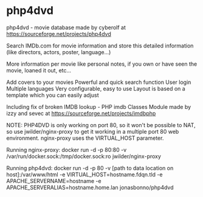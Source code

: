 # php4dvd
php4dvd - movie database
made by cyberolf at https://sourceforge.net/projects/php4dvd

Search IMDb.com for movie information and store this detailed information (like directors, actors, poster, language...)

More information per movie like personal notes, if you own or have seen the movie, loaned it out, etc...

Add covers to your movies
Powerful and quick search function
User login
Multiple languages
Very configurable, easy to use
Layout is based on a template which you can easily adjust

Including fix of broken IMDB lookup - PHP imdb Classes
Module made by izzy and sevec at https://sourceforge.net/projects/imdbphp

NOTE: PHP4DVD is only working on port 80, so it won't be possible to NAT, so use jwilder/nginx-proxy to get it working in a multiple port 80 web environment. nginx-proxy uses the VIRTUAL_HOST parameter.

Running nginx-proxy:
docker run -d -p 80:80 -v /var/run/docker.sock:/tmp/docker.sock:ro jwilder/nginx-proxy

Running php4dvd:
docker run -d -p 80 -v [path to data location on host]:/var/www/html -e VIRTUAL_HOST=hostname.fdqn.tld -e APACHE_SERVERNAME=hostname -e APACHE_SERVERALIAS=hostname.home.lan jonasbonno/php4dvd
